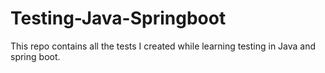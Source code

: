 # Testing-Java-Springboot

This repo contains all the tests I created while learning testing in Java and spring boot.
